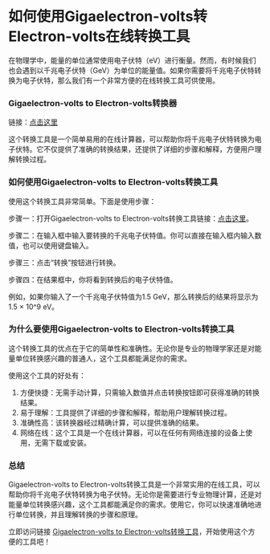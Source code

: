 如何使用Gigaelectron-volts转Electron-volts在线转换工具
===========================================

在物理学中，能量的单位通常使用电子伏特（eV）进行衡量。然而，有时候我们也会遇到以千兆电子伏特（GeV）为单位的能量值。如果你需要将千兆电子伏特转换为电子伏特，那么我们有一个非常方便的在线转换工具可供使用。

### Gigaelectron-volts to Electron-volts转换器

链接：[点击这里](https://www.onlinecalculatorsfree.com/zh-cn/convert/gigaelectron-volts-to-electron-volts.html)

这个转换工具是一个简单易用的在线计算器，可以帮助你将千兆电子伏特转换为电子伏特。它不仅提供了准确的转换结果，还提供了详细的步骤和解释，方便用户理解转换过程。

### 如何使用Gigaelectron-volts to Electron-volts转换工具

使用这个转换工具非常简单。下面是使用步骤：

步骤一：打开Gigaelectron-volts to Electron-volts转换工具链接：[点击这里](https://www.onlinecalculatorsfree.com/zh-cn/convert/gigaelectron-volts-to-electron-volts.html)。

步骤二：在输入框中输入要转换的千兆电子伏特值。你可以直接在输入框内输入数值，也可以使用键盘输入。

步骤三：点击“转换”按钮进行转换。

步骤四：在结果框中，你将看到转换后的电子伏特值。

例如，如果你输入了一个千兆电子伏特值为1.5 GeV，那么转换后的结果将显示为1.5 × 10^9 eV。

### 为什么要使用Gigaelectron-volts to Electron-volts转换工具

这个转换工具的优点在于它的简单性和准确性。无论你是专业的物理学家还是对能量单位转换感兴趣的普通人，这个工具都能满足你的需求。

使用这个工具的好处有：

1. 方便快捷：无需手动计算，只需输入数值并点击转换按钮即可获得准确的转换结果。
2. 易于理解：工具提供了详细的步骤和解释，帮助用户理解转换过程。
3. 准确性高：该转换器经过精确计算，可以提供准确的结果。
4. 网络在线：这个工具是一个在线计算器，可以在任何有网络连接的设备上使用，无需下载或安装。

### 总结

Gigaelectron-volts to Electron-volts转换工具是一个非常实用的在线工具，可以帮助你将千兆电子伏特转换为电子伏特。无论你是需要进行专业物理计算，还是对能量单位转换感兴趣，这个工具都能满足你的需求。使用它，你可以快速准确地进行单位转换，并且理解转换的步骤和原理。

立即访问链接 [Gigaelectron-volts to Electron-volts转换工具](https://www.onlinecalculatorsfree.com/zh-cn/convert/gigaelectron-volts-to-electron-volts.html)，开始使用这个方便的工具吧！